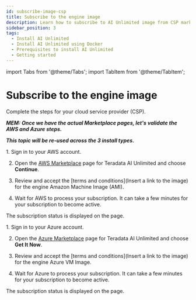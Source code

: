 ```yaml
---
id: subscribe-image-csp
title: Subscribe to the engine image
description: Learn how to subscribe to AI Unlimited image from CSP marketplace.
sidebar_position: 3
tags:
  - Install AI Unlimited
  - Install AI Unlimited using Docker
  - Prerequisites to install AI Unlimited
  - Getting started
---
```

import Tabs from '@theme/Tabs';
import TabItem from '@theme/TabItem';

# Subscribe to the engine image

Complete the steps for your cloud service provider (CSP).

***MEM: Once we have the actual Marketplace pages, let's validate the AWS and Azure steps.***

***This topic will be re-used across the 3 install types.***

<Tabs>
<TabItem value="aws" label="AWS" default>
1. Sign in to your AWS account.

2. Open the [AWS Marketplace](https://aws.amazon.com/marketplace) page for Teradata AI Unlimited and choose **Continue**.

3. Review and accept the [terms and conditions](Insert a link to the image) for the engine Amazon Machine Image (AMI). 

4. Wait for AWS to process your subscription. It can take a few minutes for your subscription to become active.
  
  The subscription status is displayed on the page. 

</TabItem>
<TabItem value="azure" label="Azure">
1. Sign in to your Azure account.

2. Open the [Azure Marketplace](https://azuremarketplace.microsoft.com) page for Teradata AI Unlimited and choose **Get It Now**.

3. Review and accept the [terms and conditions](Insert a link to the image) for the engine Azure VM Image.

4. Wait for Azure to process your subscription. It can take a few minutes for your subscription to become active.
  
  The subscription status is displayed on the page.

</TabItem>
</Tabs>

